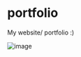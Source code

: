 # portfolio
My website/ portfolio :)

![image](https://user-images.githubusercontent.com/72278818/159809045-714be70a-ba9a-4bfc-b2c2-fc07745b2878.png)
